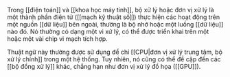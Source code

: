 Trong [[điện toán]] và [[khoa học máy tính]], bộ xử lý hoặc đơn vị xử lý là một thành phần điện tử ([[mạch kỹ thuật số]]) thực hiện các hoạt động trên một nguồn [[dữ liệu]] bên ngoài, thường là bộ nhớ hoặc một luồng [[dữ liệu]] nào đó. Nó thường có dạng một vi xử lý, có thể được triển khai trên một hoặc một vài chip vi mạch tích hợp.

Thuật ngữ này thường được sử dụng để chỉ [[CPU|đơn vị xử lý trung tâm, bộ xử lý chính]] trong một hệ thống. Tuy nhiên, nó cũng có thể đề cập đến các [[bộ đồng xử lý]] khác, chẳng hạn như đơn vị xử lý đồ họa ([[GPU]]).